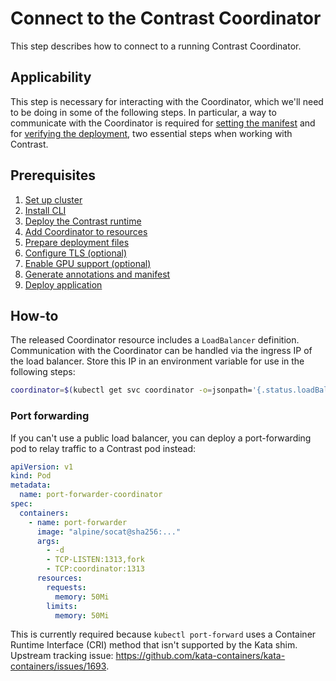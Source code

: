 # Connect to the Contrast Coordinator

This step describes how to connect to a running Contrast Coordinator.

## Applicability

This step is necessary for interacting with the Coordinator, which we'll need to be doing in some of the following steps.
In particular, a way to communicate with the Coordinator is required for [setting the manifest](./set-manifest.md) and for [verifying the deployment](./deployment-verification.md), two essential steps when working with Contrast.

## Prerequisites

1. [Set up cluster](../cluster-setup/bare-metal.md)
2. [Install CLI](../install-cli.md)
3. [Deploy the Contrast runtime](./runtime-deployment.md)
4. [Add Coordinator to resources](./add-coordinator.md)
5. [Prepare deployment files](./deployment-file-preparation.md)
6. [Configure TLS (optional)](./TLS-configuration.md)
7. [Enable GPU support (optional)](./GPU-configuration.md)
8. [Generate annotations and manifest](./generate-annotations.md)
9. [Deploy application](./deploy-application.md)

## How-to

The released Coordinator resource includes a `LoadBalancer` definition.
Communication with the Coordinator can be handled via the ingress IP of the load balancer.
Store this IP in an environment variable for use in the following steps:

```sh
coordinator=$(kubectl get svc coordinator -o=jsonpath='{.status.loadBalancer.ingress[0].ip}')
```

### Port forwarding

If you can't use a public load balancer, you can deploy a port-forwarding pod to relay traffic to a Contrast pod instead:

```yaml
apiVersion: v1
kind: Pod
metadata:
  name: port-forwarder-coordinator
spec:
  containers:
    - name: port-forwarder
      image: "alpine/socat@sha256:..."
      args:
        - -d
        - TCP-LISTEN:1313,fork
        - TCP:coordinator:1313
      resources:
        requests:
          memory: 50Mi
        limits:
          memory: 50Mi
```

This is currently required because `kubectl port-forward` uses a Container Runtime Interface (CRI) method that isn't supported by the Kata shim.
Upstream tracking issue: https://github.com/kata-containers/kata-containers/issues/1693.
